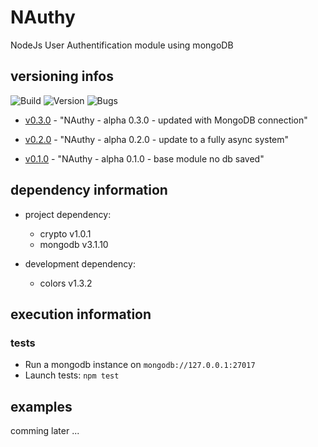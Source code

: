 # NAuthy
NodeJs User Authentification module using mongoDB

## versioning infos
![Build](https://img.shields.io/badge/build-alpha-yellowgreen.svg)
![Version](https://img.shields.io/badge/version-0.3.0-blue.svg)
![Bugs](https://img.shields.io/badge/bug_report-0-brightgreen.svg)

  * [v0.3.0](https://github.com/hugodecasta/NAuthy/releases/tag/v0.3.0) - "NAuthy - alpha 0.3.0 - updated with MongoDB connection"

  * [v0.2.0](https://github.com/hugodecasta/NAuthy/releases/tag/v0.2.0) - "NAuthy - alpha 0.2.0 - update to a fully async system"

  * [v0.1.0](https://github.com/hugodecasta/NAuthy/releases/tag/v0.1.0) - "NAuthy - alpha 0.1.0 - base module no db saved"

## dependency information

  * project dependency:
    * crypto v1.0.1
    * mongodb v3.1.10

  * development dependency:
    * colors v1.3.2

## execution information

### tests

  * Run a mongodb instance on `mongodb://127.0.0.1:27017`
  * Launch tests: `npm test`

## examples
comming later ...

